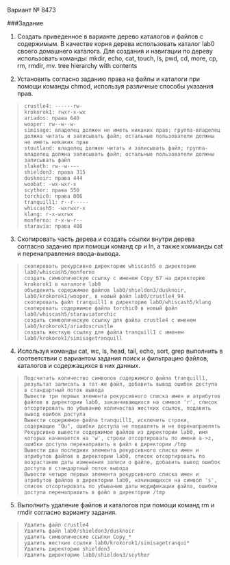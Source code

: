 Вариант № 8473

###Задание

1. Создать приведенное в варианте дерево каталогов и файлов с содержимым. В качестве корня дерева использовать каталог lab0 своего домашнего каталога. Для создания и навигации по дереву использовать команды: mkdir, echo, cat, touch, ls, pwd, cd, more, cp, rm, rmdir, mv.
tree hierarchy with contents

2. Установить согласно заданию права на файлы и каталоги при помощи команды chmod, используя различные способы указания прав.

>     crustle4: ------rw-
>     krokorok1: rwxr-x-wx
>     ariados: права 640
>     wooper: rw--w--w-
>     simisage: владелец должен не иметь никаких прав; группа-владелец должна читать и записывать файл; остальные пользователи должны не иметь никаких прав
>     stoutland: владелец должен читать и записывать файл; группа-владелец должна записывать файл; остальные пользователи должны записывать файл
>     slakoth: rw--w----
>     shieldon3: права 315
>     dusknoir: права 444
>     woobat: -wx-wxr-x
>     scyther: права 550
>     torchic0: права 006
>     tranquill1: r--r-----
>     whiscash5: -wxrwxr-x
>     klang: r-x-wxrwx
>     monferno: r-x-w-r--
>     staravia: права 400

3. Скопировать часть дерева и создать ссылки внутри дерева согласно заданию при помощи команд cp и ln, а также комманды cat и перенаправления ввода-вывода.

>     скопировать рекурсивно директорию whiscash5 в директорию lab0/whiscash5/monferno
>     создать символическую ссылку c именем Copy_67 на директорию krokorok1 в каталоге lab0
>     объеденить содержимое файлов lab0/shieldon3/dusknoir, lab0/krokorok1/wooper, в новый файл lab0/crustle4_94
>     скопировать файл tranquill1 в директорию lab0/whiscash5/klang
>     скопировать содержимое файла torchic0 в новый файл lab0/whiscash5/staraviatorchic
>     cоздать символическую ссылку для файла crustle4 с именем lab0/krokorok1/ariadoscrustle
>     cоздать жесткую ссылку для файла tranquill1 с именем lab0/krokorok1/simisagetranquill

4. Используя команды cat, wc, ls, head, tail, echo, sort, grep выполнить в соответствии с вариантом задания поиск и фильтрацию файлов, каталогов и содержащихся в них данных.

>     Подсчитать количество символов содержимого файла tranquill1, результат записать в тот-же файл, добавить вывод ошибок доступа в стандартный поток вывода
>     Вывести три первых элемента рекурсивного списка имен и атрибутов файлов в директории lab0, заканчивающихся на символ 'r', список отсортировать по убыванию количества жестких ссылок, подавить вывод ошибок доступа
>     Вывести содержимое файла tranquill1, исключить строки, содержащие "Qu", ошибки доступа не подавлять и не перенаправлять
>     Рекурсивно вывести содержимое файлов из директории lab0, имя которых начинается на 'w', строки отсортировать по имени a->z, ошибки доступа перенаправить в файл в директории /tmp
>     Вывести два последних элемента рекурсивного списка имен и атрибутов файлов в директории lab0, список отсортировать по возрастанию даты изменения записи о файле, добавить вывод ошибок доступа в стандартный поток вывода
>     Вывести четыре первых элемента рекурсивного списка имен и атрибутов файлов в директории lab0, начинающихся на символ 's', список отсортировать по убыванию даты модификации файла, ошибки доступа перенаправить в файл в директории /tmp

5. Выполнить удаление файлов и каталогов при помощи команд rm и rmdir согласно варианту задания.

>     Удалить файл crustle4
>     Удалить файл lab0/shieldon3/dusknoir
>     удалить символические ссылки Copy_*
>     удалить жесткие ссылки lab0/krokorok1/simisagetranqui*
>     Удалить директорию shieldon3
>     Удалить директорию lab0/shieldon3/scyther

